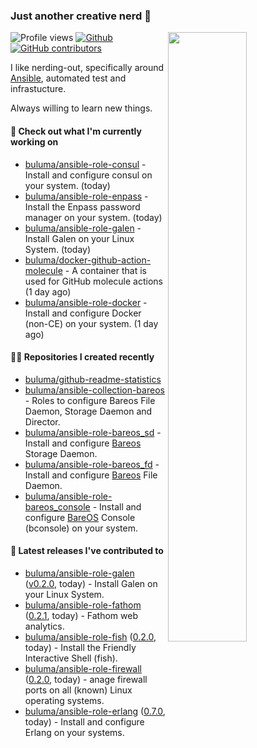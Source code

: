 ### Just another creative nerd 👋


![Profile views](https://gpvc.arturio.dev/buluma) <a href="https://gitstats.me/buluma">
  <img align="right" src="https://github-readme-stats.vercel.app/api?username=buluma&theme=gotham&show_icons=true" width="50%"/>
</a>
[![Github](https://img.shields.io/badge/-buluma-black?style=flat&labelColor=black&logo=github&logoColor=white&include_all_commits=true&count_private=true)](https://gitstats.me/buluma)
[![GitHub contributors](https://img.shields.io/github/contributors/buluma/badges.svg)](https://GitHub.com/buluma/badges/graphs/contributors/)

I like nerding-out, specifically around [Ansible](https://github.com/ansible/ansible), automated test and infrastucture.

Always willing to learn new things.

#### 👷 Check out what I'm currently working on

- [buluma/ansible-role-consul](https://github.com/buluma/ansible-role-consul) - Install and configure consul on your system. (today)
- [buluma/ansible-role-enpass](https://github.com/buluma/ansible-role-enpass) - Install the Enpass password manager on your system. (today)
- [buluma/ansible-role-galen](https://github.com/buluma/ansible-role-galen) - Install Galen on your Linux System. (today)
- [buluma/docker-github-action-molecule](https://github.com/buluma/docker-github-action-molecule) - A container that is used for GitHub molecule actions (1 day ago)
- [buluma/ansible-role-docker](https://github.com/buluma/ansible-role-docker) - Install and configure Docker (non-CE) on your system. (1 day ago)

#### 👨‍💻 Repositories I created recently

- [buluma/github-readme-statistics](https://github.com/buluma/github-readme-statistics)
- [buluma/ansible-collection-bareos](https://github.com/buluma/ansible-collection-bareos) - Roles to configure Bareos File Daemon, Storage Daemon and Director.
- [buluma/ansible-role-bareos_sd](https://github.com/buluma/ansible-role-bareos_sd) - Install and configure [Bareos](https://www.bareos.com/) Storage Daemon.
- [buluma/ansible-role-bareos_fd](https://github.com/buluma/ansible-role-bareos_fd) - Install and configure [Bareos](https://www.bareos.com/) File Daemon.
- [buluma/ansible-role-bareos_console](https://github.com/buluma/ansible-role-bareos_console) - Install and configure [BareOS](https://www.bareos.com/) Console (bconsole) on your system.

#### 🚀 Latest releases I've contributed to

- [buluma/ansible-role-galen](https://github.com/buluma/ansible-role-galen) ([v0.2.0](https://github.com/buluma/ansible-role-galen/releases/tag/v0.2.0), today) - Install Galen on your Linux System.
- [buluma/ansible-role-fathom](https://github.com/buluma/ansible-role-fathom) ([0.2.1](https://github.com/buluma/ansible-role-fathom/releases/tag/0.2.1), today) - Fathom web analytics.
- [buluma/ansible-role-fish](https://github.com/buluma/ansible-role-fish) ([0.2.0](https://github.com/buluma/ansible-role-fish/releases/tag/0.2.0), today) - Install the Friendly Interactive Shell (fish).
- [buluma/ansible-role-firewall](https://github.com/buluma/ansible-role-firewall) ([0.2.0](https://github.com/buluma/ansible-role-firewall/releases/tag/0.2.0), today) - anage firewall ports on all (known) Linux operating systems.
- [buluma/ansible-role-erlang](https://github.com/buluma/ansible-role-erlang) ([0.7.0](https://github.com/buluma/ansible-role-erlang/releases/tag/0.7.0), today) - Install and configure Erlang on your systems.


